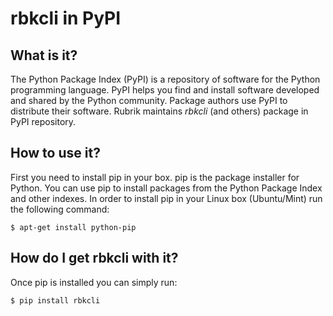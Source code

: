 # rbkcli in PyPI

## What is it?
The Python Package Index (PyPI) is a repository of software for the Python programming language. PyPI helps you find and install software developed and shared by the Python community. Package authors use PyPI to distribute their software.
Rubrik maintains *rbkcli* (and others) package in PyPI repository.

## How to use it?
First you need to install pip in your box. pip is the package installer for Python. You can use pip to install packages from the Python Package Index and other indexes. 
In order to install pip in your Linux box (Ubuntu/Mint) run the following command:
```
$ apt-get install python-pip
```

## How do I get rbkcli with it?
Once pip is installed you can simply run:
```
$ pip install rbkcli
```
